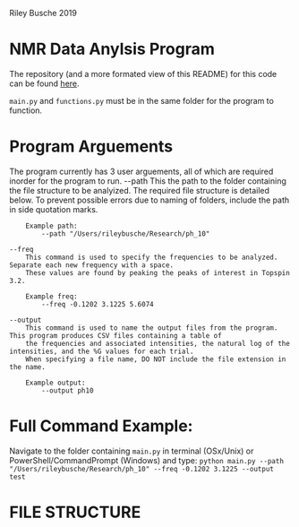 Riley Busche 2019

# NMR Data Anylsis Program

The repository (and a more formated view of this README) for this code can be found [here](https://github.com/rileybusche/nmr_data_analysis/).

`main.py` and `functions.py` must be in the same folder for the program to function.

# Program Arguements
The program currently has 3 user arguements, all of which are required inorder for the program to run.
    --path 
        This the path to the folder containing the file structure to be analyized. The required file structure is detailed below.
        To prevent possible errors due to naming of folders, include the path in side quotation marks.
        
        Example path:
            --path "/Users/rileybusche/Research/ph_10"
    
    --freq
        This command is used to specify the frequencies to be analyzed. Separate each new frequency with a space.
        These values are found by peaking the peaks of interest in Topspin 3.2.

        Example freq:
            --freq -0.1202 3.1225 5.6074
    
    --output
        This command is used to name the output files from the program. This program produces CSV files containing a table of 
        the frequencies and associated intensities, the natural log of the intensities, and the %G values for each trial.
        When specifying a file name, DO NOT include the file extension in the name.

        Example output:
            --output ph10

# Full Command Example:
Navigate to the folder containing `main.py` in terminal (OSx/Unix) or PowerShell/CommandPrompt (Windows) and type:
    `python main.py --path "/Users/rileybusche/Research/ph_10" --freq -0.1202 3.1225 --output test`

# FILE STRUCTURE